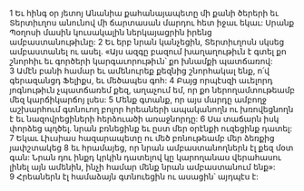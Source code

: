 1 Եւ հինգ օր յետոյ Անանիա քահանայապետը մի քանի ծերերի եւ Տերտիւղոս անունով մի ճարտասան մարդու հետ իջաւ եկաւ: Սրանք Պօղոսի մասին կուսակալին ներկայացրին իրենց ամբաստանութիւնը: 2 Եւ երբ նրան կանչեցին, Տերտիւղոսն սկսեց ամբաստանել ու ասել. «Այս ազգը բազում խաղաղութիւն է գտել քո շնորհիւ եւ գործերի կարգաւորութիւն՝ քո խնամքի պատճառով: 3 Ամէն բանի համար եւ ամենուրեք քեզնից շնորհակալ ենք, ո՛վ գերազանցդ Ֆելիքս, եւ մեծապես գոհ: 4 Բայց որպէսզի աւելորդ յոգնութիւն չպատճառեմ քեզ, աղաչում եմ, որ քո ներողամտութեամբ մեզ կարճիկարճոյ լսես: 5 Մենք գտանք, որ այս մարդը ամբողջ աշխարհում գտնուող բոլոր հրեաների ապականողն ու խռովեցնողն է եւ նազովրեցիների հերձուածի առաջնորդը: 6 Սա տաճարն իսկ փորձեց պղծել. նրան բռնեցինք եւ ըստ մեր օրէնքի ուզեցինք դատել: 7 Եկաւ Լիւսիաս հազարապետը ու մեծ բռնութեամբ մեր ձեռքից յափշտակեց 8 եւ հրամայեց, որ նրան ամբաստանողներն էլ քեզ մօտ գան: Նրան դու ինքդ կրկին դատելով կը կարողանաս վերահասու լինել այն ամենին, ինչի համար մենք նրան ամբաստանում ենք»: 9 Հրեաներն էլ համաձայն գտնուեցին ու ասացին՝ այդպէս է:
